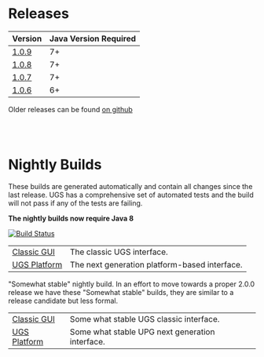 # Releases

| Version | Java Version Required |
| ------- | --------------------- |
| [1.0.9](http://bit.ly/1M6z2ys) | 7+ |
| [1.0.8](http://bit.ly/1BSKon6) | 7+ |
| [1.0.7](http://bit.ly/1dNrLAy) | 7+ |
| [1.0.6](http://bit.ly/16q7obd) | 6+ |

Older releases can be found [on github](https://github.com/winder/builds/tree/master/UniversalGCodeSender)

<br/>
<br/>

# Nightly Builds

These builds are generated automatically and contain all changes since the last release.
UGS has a comprehensive set of automated tests and the build will not pass if any of the tests are failing.

**The nightly builds now require Java 8**

[![Build Status](https://travis-ci.org/winder/Universal-G-Code-Sender.svg?branch=master)](https://travis-ci.org/winder/Universal-G-Code-Sender)

| | |
|-|-|
| [Classic GUI](http://bit.ly/1hftIhy) | The classic UGS interface. |
| [UGS Platform](http://bit.ly/1DkClRW) | The next generation platform-based interface. |

"Somewhat stable" nightly build. In an effort to move towards a proper 2.0.0 release we have these "Somewhat stable" builds, they are similar to a release candidate but less formal.

| | |
|-|-|
| [Classic GUI](http://bit.ly/2ssmIqt) | Some what stable UGS classic interface. |
| [UGS Platform](http://bit.ly/2rk84y2) | Some what stable UPG next generation interface. |
